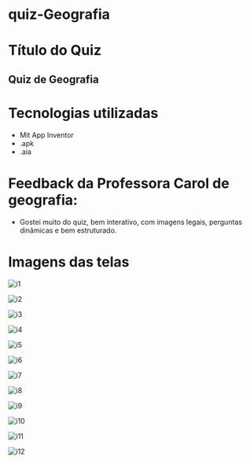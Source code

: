 # quiz-Geografia

# Título do Quiz
## Quiz de Geografia

# Tecnologias utilizadas 
- Mit App Inventor
- .apk
- .aia

# Feedback da Professora Carol de geografia:
- Gostei muito do quiz, bem interativo, com imagens legais, perguntas dinâmicas e bem estruturado.

# Imagens das telas

![i1](https://github.com/user-attachments/assets/129b4cc6-6055-453f-9029-7d09180635e7)

![i2](https://github.com/user-attachments/assets/1efb95b2-be89-4181-939a-057db00ca825)

![i3](https://github.com/user-attachments/assets/78107d72-ebaf-4011-ae0e-84bbd7927f1a)

![i4](https://github.com/user-attachments/assets/9f8b319a-fc96-46ab-b5ce-6257b95c0252)

![i5](https://github.com/user-attachments/assets/f20ffa05-ebc9-4cc7-be85-27fe5a4c7495)

![i6](https://github.com/user-attachments/assets/5d721823-21f4-4481-bbdb-506b61a9f32c)

![i7](https://github.com/user-attachments/assets/4d7ae151-2224-4f22-a089-c4de65a80920)

![i8](https://github.com/user-attachments/assets/6de04b64-3fec-4596-b97c-be9670241818)

![i9](https://github.com/user-attachments/assets/f7545db2-fc74-48ce-a16a-cfe4f2aeb223)

![i10](https://github.com/user-attachments/assets/1c7c87b2-7b5d-4e5c-9d88-7326b89bdad0)

![i11](https://github.com/user-attachments/assets/0665659f-e397-481d-8ff2-762dd9aa3313)

![i12](https://github.com/user-attachments/assets/f6ec8a02-72ba-468e-a6f1-af66319f5e0b)
